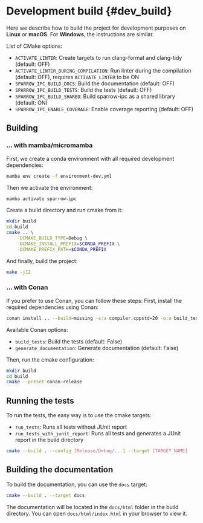 # Development build                             {#dev_build}

Here we describe how to build the project for development purposes on **Linux** or **macOS**.
For **Windows**, the instructions are similar.

List of CMake options:
- `ACTIVATE_LINTER`: Create targets to run clang-format and clang-tidy (default: OFF)
- `ACTIVATE_LINTER_DURING_COMPILATION`: Run linter during the compilation (default: OFF),
  requires `ACTIVATE_LINTER` to be ON
- `SPARROW_IPC_BUILD_DOCS`: Build the documentation (default: OFF)
- `SPARROW_IPC_BUILD_TESTS`: Build the tests (default: OFF)
- `SPARROW_IPC_BUILD_SHARED`: Build sparrow-ipc as a shared library (default: ON)
- `SPARROW_IPC_ENABLE_COVERAGE`: Enable coverage reporting (default: OFF)

## Building

### ... with mamba/micromamba

First, we create a conda environment with all required development dependencies:

```bash
mamba env create -f environment-dev.yml
```

Then we activate the environment:

```bash
mamba activate sparrow-ipc
```

Create a build directory and run cmake from it:

```bash
mkdir build
cd build
cmake .. \
    -DCMAKE_BUILD_TYPE=Debug \
    -DCMAKE_INSTALL_PREFIX=$CONDA_PREFIX \
    -DCMAKE_PREFIX_PATH=$CONDA_PREFIX
```

And finally, build the project:

```bash
make -j12
```


### ... with Conan

If you prefer to use Conan, you can follow these steps:
First, install the required dependencies using Conan:

```bash
conan install .. --build=missing -s:a compiler.cppstd=20 -o:a build_tests=True
```
Available Conan options:
- `build_tests`: Build the tests (default: False)
- `generate_documentation`: Generate documentation (default: False)

Then, run the cmake configuration:

```bash
mkdir build
cd build
cmake --preset conan-release
```

## Running the tests

To run the tests, the easy way is to use the cmake targets:
- `run_tests`: Runs all tests without JUnit report
- `run_tests_with_junit_report`: Runs all tests and generates a JUnit report in the build directory

```bash
cmake --build . --config [Release/Debug/...] --target [TARGET_NAME]
```

## Building the documentation

To build the documentation, you can use the `docs` target:
```bash
cmake --build . --target docs
```

The documentation will be located in the `docs/html` folder in the build directory. You can open `docs/html/index.html` in your browser to view it.
